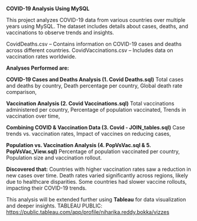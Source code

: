 **COVID-19 Analysis Using MySQL**

This project analyzes COVID-19 data from various countries over multiple years using MySQL. The dataset includes details about cases, deaths, and vaccinations to observe trends and insights.

CovidDeaths.csv – Contains information on COVID-19 cases and deaths across different countries.
CovidVaccinations.csv – Includes data on vaccination rates worldwide.

**Analyses Performed are:**

**COVID-19 Cases and Deaths Analysis (1. Covid Deaths.sql)**
Total cases and deaths by country, 
Death percentage per country, 
Global death rate comparison, 

**Vaccination Analysis (2. Covid Vaccinations.sql)**
Total vaccinations administered per country, 
Percentage of population vaccinated, 
Trends in vaccination over time, 

**Combining COVID & Vaccination Data (3. Covid - JOIN_tables.sql)**
Case trends vs. vaccination rates, 
Impact of vaccines on reducing cases, 

**Population vs. Vaccination Analysis (4. PopVsVac.sql & 5. PopVsVac_View.sql)**
Percentage of population vaccinated per country, 
Population size and vaccination rollout. 

**Discovered that:**
Countries with higher vaccination rates saw a reduction in new cases over time.
Death rates varied significantly across regions, likely due to healthcare disparities.
Some countries had slower vaccine rollouts, impacting their COVID-19 trends.

This analysis will be extended further using **Tableau** for data visualization and deeper insights.
TABLEAU PUBLIC: https://public.tableau.com/app/profile/niharika.reddy.bokka/vizzes
